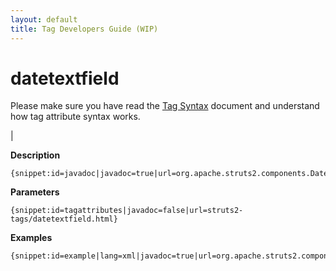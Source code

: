 ```yaml
---
layout: default
title: Tag Developers Guide (WIP)
---
```


# datetextfield


Please make sure you have read the [Tag Syntax](#PAGE_13927) document and understand how tag attribute syntax works.

| 

__Description__



~~~~~~~
{snippet:id=javadoc|javadoc=true|url=org.apache.struts2.components.DateTextField}
~~~~~~~

__Parameters__



~~~~~~~
{snippet:id=tagattributes|javadoc=false|url=struts2-tags/datetextfield.html}
~~~~~~~

__Examples__



~~~~~~~
{snippet:id=example|lang=xml|javadoc=true|url=org.apache.struts2.components.DateTextField}
~~~~~~~
